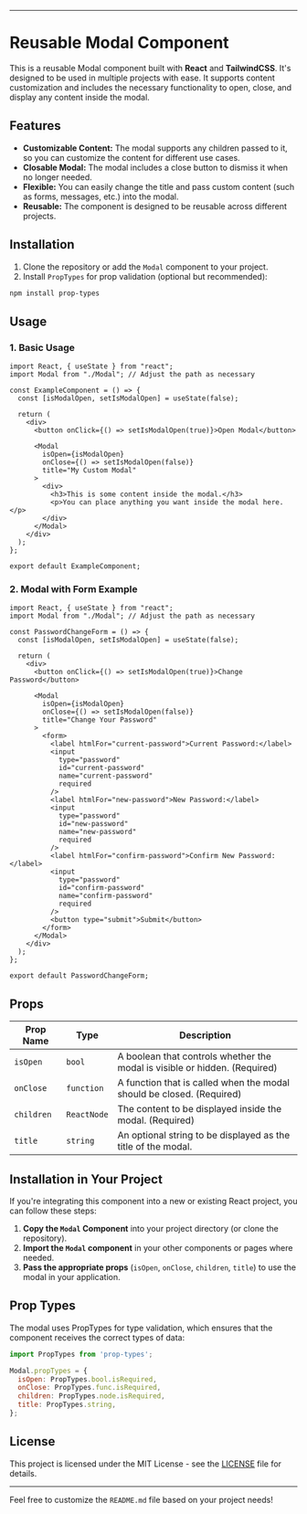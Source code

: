 

---

# **Reusable Modal Component**

This is a reusable Modal component built with **React** and **TailwindCSS**. It's designed to be used in multiple projects with ease. It supports content customization and includes the necessary functionality to open, close, and display any content inside the modal.

## **Features**

- **Customizable Content:** The modal supports any children passed to it, so you can customize the content for different use cases.
- **Closable Modal:** The modal includes a close button to dismiss it when no longer needed.
- **Flexible:** You can easily change the title and pass custom content (such as forms, messages, etc.) into the modal.
- **Reusable:** The component is designed to be reusable across different projects.

## **Installation**

1. Clone the repository or add the `Modal` component to your project.
2. Install `PropTypes` for prop validation (optional but recommended):

```bash
npm install prop-types
```

## **Usage**

### **1. Basic Usage**

```tsx
import React, { useState } from "react";
import Modal from "./Modal"; // Adjust the path as necessary

const ExampleComponent = () => {
  const [isModalOpen, setIsModalOpen] = useState(false);

  return (
    <div>
      <button onClick={() => setIsModalOpen(true)}>Open Modal</button>

      <Modal
        isOpen={isModalOpen}
        onClose={() => setIsModalOpen(false)}
        title="My Custom Modal"
      >
        <div>
          <h3>This is some content inside the modal.</h3>
          <p>You can place anything you want inside the modal here.</p>
        </div>
      </Modal>
    </div>
  );
};

export default ExampleComponent;
```

### **2. Modal with Form Example**

```tsx
import React, { useState } from "react";
import Modal from "./Modal"; // Adjust the path as necessary

const PasswordChangeForm = () => {
  const [isModalOpen, setIsModalOpen] = useState(false);

  return (
    <div>
      <button onClick={() => setIsModalOpen(true)}>Change Password</button>

      <Modal
        isOpen={isModalOpen}
        onClose={() => setIsModalOpen(false)}
        title="Change Your Password"
      >
        <form>
          <label htmlFor="current-password">Current Password:</label>
          <input
            type="password"
            id="current-password"
            name="current-password"
            required
          />
          <label htmlFor="new-password">New Password:</label>
          <input
            type="password"
            id="new-password"
            name="new-password"
            required
          />
          <label htmlFor="confirm-password">Confirm New Password:</label>
          <input
            type="password"
            id="confirm-password"
            name="confirm-password"
            required
          />
          <button type="submit">Submit</button>
        </form>
      </Modal>
    </div>
  );
};

export default PasswordChangeForm;
```

## **Props**

| Prop Name   | Type            | Description                                                              |
|-------------|-----------------|--------------------------------------------------------------------------|
| `isOpen`    | `bool`          | A boolean that controls whether the modal is visible or hidden. (Required) |
| `onClose`   | `function`      | A function that is called when the modal should be closed. (Required)     |
| `children`  | `ReactNode`     | The content to be displayed inside the modal. (Required)                   |
| `title`     | `string`        | An optional string to be displayed as the title of the modal.             |

## **Installation in Your Project**

If you're integrating this component into a new or existing React project, you can follow these steps:

1. **Copy the `Modal` Component** into your project directory (or clone the repository).
2. **Import the `Modal` component** in your other components or pages where needed.
3. **Pass the appropriate props** (`isOpen`, `onClose`, `children`, `title`) to use the modal in your application.

## **Prop Types**

The modal uses PropTypes for type validation, which ensures that the component receives the correct types of data:

```js
import PropTypes from 'prop-types';

Modal.propTypes = {
  isOpen: PropTypes.bool.isRequired,
  onClose: PropTypes.func.isRequired,
  children: PropTypes.node.isRequired,
  title: PropTypes.string,
};
```

## **License**

This project is licensed under the MIT License - see the [LICENSE](LICENSE) file for details.

---

Feel free to customize the `README.md` file based on your project needs!
